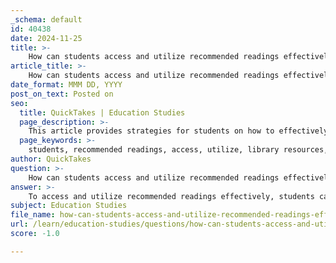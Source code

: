 ```yaml
---
_schema: default
id: 40438
date: 2024-11-25
title: >-
    How can students access and utilize recommended readings effectively?
article_title: >-
    How can students access and utilize recommended readings effectively?
date_format: MMM DD, YYYY
post_on_text: Posted on
seo:
  title: QuickTakes | Education Studies
  page_description: >-
    This article provides strategies for students on how to effectively access and utilize recommended readings to enhance comprehension and engagement in their studies.
  page_keywords: >-
    students, recommended readings, access, utilize, library resources, online resources, engage, comprehension, cognitive strategies, academic performance
author: QuickTakes
question: >-
    How can students access and utilize recommended readings effectively?
answer: >-
    To access and utilize recommended readings effectively, students can follow several strategies that enhance their engagement and comprehension. Here are some key approaches:\n\n1. **Utilize Library Resources**: Students should take full advantage of their local libraries, which often provide free access to a wide range of books and academic resources. Libraries may also have recommended reading lists curated by educators, which can guide students in selecting relevant materials.\n\n2. **Understand the Recommended Reading List**: A recommended reading list typically includes books, articles, and publications that are essential for deepening understanding of a specific topic. Students should familiarize themselves with the list provided by their instructors, as it is designed to support their learning objectives.\n\n3. **Access Online Resources**: Many educational platforms, such as NEWSELA, offer free accounts that allow students to access a variety of reading materials. After creating an account, students can search for articles and texts that align with their coursework, making it easier to find relevant content.\n\n4. **Engage with the Material**: To enhance comprehension, students should actively engage with the readings. This can include annotating texts, summarizing key points, and discussing the material with peers. Group activities can foster a collaborative learning environment where students can explore ideas and clarify doubts.\n\n5. **Practice Repeated Reading**: Research suggests that reading the same text multiple times can improve fluency and comprehension. Students can practice reading aloud, in pairs, or in groups to reinforce their understanding of the material.\n\n6. **Employ Cognitive Strategies**: Effective readers often use cognitive strategies such as activating prior knowledge, inferring meaning, and summarizing information. Students should be encouraged to apply these strategies while reading to enhance their critical thinking and comprehension skills.\n\n7. **Seek Support**: Utilizing office hours and academic support services can provide students with additional guidance on how to approach their readings. Instructors and librarians can offer insights into effective reading strategies and help students navigate complex texts.\n\nBy implementing these strategies, students can maximize their access to recommended readings and improve their overall academic performance. Reading not only supports academic success but also fosters critical thinking, empathy, and effective communication skills, which are essential for personal and professional development.
subject: Education Studies
file_name: how-can-students-access-and-utilize-recommended-readings-effectively.md
url: /learn/education-studies/questions/how-can-students-access-and-utilize-recommended-readings-effectively
score: -1.0

---
```


&nbsp;